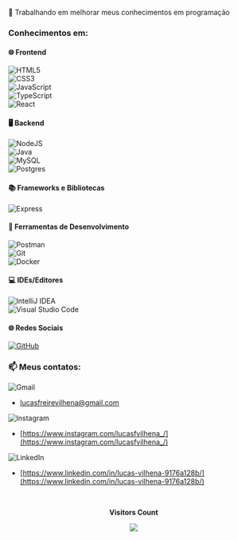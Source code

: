 🔭 Trabalhando em melhorar meus conhecimentos em programação  

### Conhecimentos em:  

#### 🌐 Frontend  
![HTML5](https://img.shields.io/badge/html5-%23E34F26.svg?style=for-the-badge&logo=html5&logoColor=white)  
![CSS3](https://img.shields.io/badge/css3-%231572B6.svg?style=for-the-badge&logo=css3&logoColor=white)  
![JavaScript](https://img.shields.io/badge/javascript-%23323330.svg?style=for-the-badge&logo=javascript&logoColor=%23F7DF1E)  
![TypeScript](https://img.shields.io/badge/TypeScript-007ACC?style=for-the-badge&logo=typescript&logoColor=white)  
![React](https://img.shields.io/badge/react-%2320232a.svg?style=for-the-badge&logo=react&logoColor=%2361DAFB)  

#### 🖥 Backend  
![NodeJS](https://img.shields.io/badge/node.js-6DA55F?style=for-the-badge&logo=node.js&logoColor=white)  
![Java](https://img.shields.io/badge/java-%23ED8B00.svg?style=for-the-badge&logo=openjdk&logoColor=white)  
![MySQL](https://img.shields.io/badge/mysql-%2300f.svg?style=for-the-badge&logo=mysql&logoColor=white)  
![Postgres](https://img.shields.io/badge/postgres-%23316192.svg?style=for-the-badge&logo=postgresql&logoColor=white)  

#### 📚 Frameworks e Bibliotecas  
![Express](https://img.shields.io/badge/express.js-%23404d59.svg?style=for-the-badge&logo=express&logoColor=%2361DAFB)  

#### 🔧 Ferramentas de Desenvolvimento  
![Postman](https://img.shields.io/badge/Postman-FF6C37.svg?style=for-the-badge&logo=Postman&logoColor=white)  
![Git](https://img.shields.io/badge/git-%23F05033.svg?style=for-the-badge&logo=git&logoColor=white)  
![Docker](https://img.shields.io/badge/docker-%230db7ed.svg?style=for-the-badge&logo=docker&logoColor=white)  

#### 💻 IDEs/Editores  
![IntelliJ IDEA](https://img.shields.io/badge/IntelliJIDEA-000000.svg?style=for-the-badge&logo=intellij-idea&logoColor=white)  
![Visual Studio Code](https://img.shields.io/badge/Visual%20Studio%20Code-0078d7.svg?style=for-the-badge&logo=visual-studio-code&logoColor=white)  

#### 🌐 Redes Sociais  
[![GitHub](https://img.shields.io/badge/GitHub-100000?style=for-the-badge&logo=github&logoColor=white)](https://github.com/Fulanalok)  

### 📫 Meus contatos:  
![Gmail](https://img.shields.io/badge/Gmail-D14836?style=for-the-badge&logo=gmail&logoColor=white)  
- lucasfreirevilhena@gmail.com  

![Instagram](https://img.shields.io/badge/Instagram-%23E4405F.svg?style=for-the-badge&logo=Instagram&logoColor=white)  
- [https://www.instagram.com/lucasfvilhena_/](https://www.instagram.com/lucasfvilhena_/)  

![LinkedIn](https://img.shields.io/badge/linkedin-%230077B5.svg?style=for-the-badge&logo=linkedin&logoColor=white)  
- [https://www.linkedin.com/in/lucas-vilhena-9176a128b/](https://www.linkedin.com/in/lucas-vilhena-9176a128b/)  

<div align="center">  
  <br><p align="centre"><b>Visitors Count</b></p>  
  <p align="center"><img align="center" src="https://profile-counter.glitch.me/{Fulanalok}/count.svg" /></p>  
  <br>  
</div>
